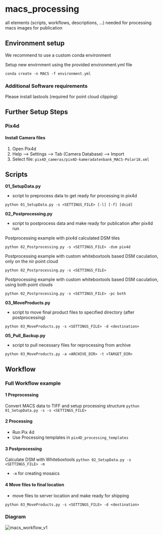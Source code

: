 # macs_processing

all elements (scripts, workflows, descriptions, ...) needed for processing macs images for publication

## Environment setup

We recommend to use a custom conda environment

Setup new envirnment using the provided environment.yml file

`conda create -n MACS -f environment.yml`

### Additional Software requirements

Please install lastools (required for point cloud clipping)

## Further Setup Steps

### Pix4d

#### Install Camera files

1. Open Pix4d
2. Help --> Settings --> Tab (Camera Database) --> Import
3. Select file: `pix4D_cameras/pix4D-kameradatenbank_MACS-Polar18.xml`

## Scripts

**01_SetupData.py**

* script to preprocess data to get ready for processing in pix4d

`python 01_SetupData.py -s <SETTINGS_FILE> [-l] [-f] [dsid]`

**02_Postprocessing.py**

* script to postprocess data and make ready for publication after pix4d run

Postprocessing example with pix4d calculated DSM tiles

`python 02_Postprocessing.py -s <SETTINGS_FILE> -dsm pix4d`

Postprocessing example with custom whiteboxtools based DSM caculation, only on the nir point cloud

`python 02_Postprocessing.py -s <SETTINGS_FILE>`

Postprocessing example with custom whiteboxtools based DSM caculation, using both point clouds

`python 02_Postprocessing.py -s <SETTINGS_FILE> -pc both`

**03_MoveProducts.py**

* script to move final product files to specified directory (after postprocessing)

`python 03_MoveProducts.py -s <SETTINGS_FILE> -d <destination>`

**05_Pull_Backup.py**

* script to pull necessary files for reprocessing from archive

`python 03_MoveProducts.py -a <ARCHIVE_DIR> -t <TARGET_DIR>`

## Workflow

### Full Workflow example

#### 1 Preprocessing

Convert MACS data to TIFF and setup processing structure
`python 01_SetupData.py -s -s <SETTINGS_FILE>`

#### 2 Processing

* Run Pix 4d
* Use Processing templates in `pix4D_processing_templates`

#### 3 Postprocessing

Calculate DSM with Whiteboxtools
`python 02_SetupData.py -s <SETTINGS_FILE> -m`

* `-m` for creating mosaics

#### 4 Move files to final location

* move files to server location and make ready for shipping

`python 03_MoveProducts.py -s <SETTINGS_FILE> -d <destination>`

### Diagram

![macs_workflow_v1](https://user-images.githubusercontent.com/40014163/148205796-97045090-e266-48f8-b357-7eaaa8d41b9f.png)
